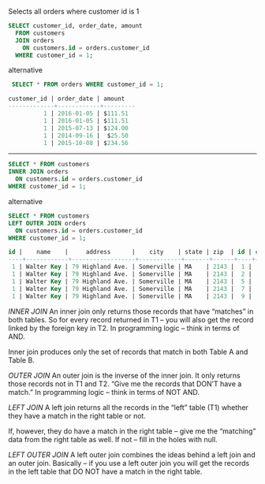 

Selects all orders where customer id is 1

```sql
SELECT customer_id, order_date, amount
  FROM customers
  JOIN orders
    ON customers.id = orders.customer_id
  WHERE customer_id = 1;

```
alternative
```sql
 SELECT * FROM orders WHERE customer_id = 1;
```
```sql
customer_id | order_date | amount  
-------------+------------+---------
          1 | 2016-01-05 | $111.51
          1 | 2016-01-05 | $111.51
          1 | 2015-07-13 | $124.00
          1 | 2014-09-16 |  $25.50
          1 | 2015-10-08 | $234.56
```
----------
```sql
SELECT * FROM customers
INNER JOIN orders
  ON customers.id = orders.customer_id
WHERE customer_id = 1;
```
alternative

```sql
SELECT * FROM customers
LEFT OUTER JOIN orders
  ON customers.id = orders.customer_id
WHERE customer_id = 1;
```

```sql
id |    name    |     address      |    city    | state | zip  | id | customer_id | amount  | order_date
----+------------+------------------+------------+-------+------+----+-------------+---------+------------
 1 | Walter Key | 79 Highland Ave. | Somerville | MA    | 2143 |  1 |           1 | $111.51 | 2016-01-05
 1 | Walter Key | 79 Highland Ave. | Somerville | MA    | 2143 |  2 |           1 | $111.51 | 2016-01-05
 1 | Walter Key | 79 Highland Ave. | Somerville | MA    | 2143 |  5 |           1 | $124.00 | 2015-07-13
 1 | Walter Key | 79 Highland Ave. | Somerville | MA    | 2143 |  7 |           1 |  $25.50 | 2014-09-16
 1 | Walter Key | 79 Highland Ave. | Somerville | MA    | 2143 |  9 |           1 | $234.56 | 2015-10-08
 ```


*INNER JOIN*
An inner join only returns those records that have “matches” in both tables. So for every record returned in T1 – you will also get the record linked by the foreign key in T2. In programming logic – think in terms of AND.

Inner join produces only the set of records that match in both Table A and Table B.

*OUTER JOIN*
An outer join is the inverse of the inner join. It only returns those records not in T1 and T2. “Give me the records that DON’T have a match.” In programming logic – think in terms of NOT AND.

*LEFT JOIN*
A left join returns all the records in the “left” table (T1) whether they have a match in the right table or not.

If, however, they do have a match in the right table – give me the “matching” data from the right table as well. If not – fill in the holes with null.

*LEFT OUTER JOIN*
A left outer join combines the ideas behind a left join and an outer join. Basically – if you use a left outer join you will get the records in the left table that DO NOT have a match in the right table.
